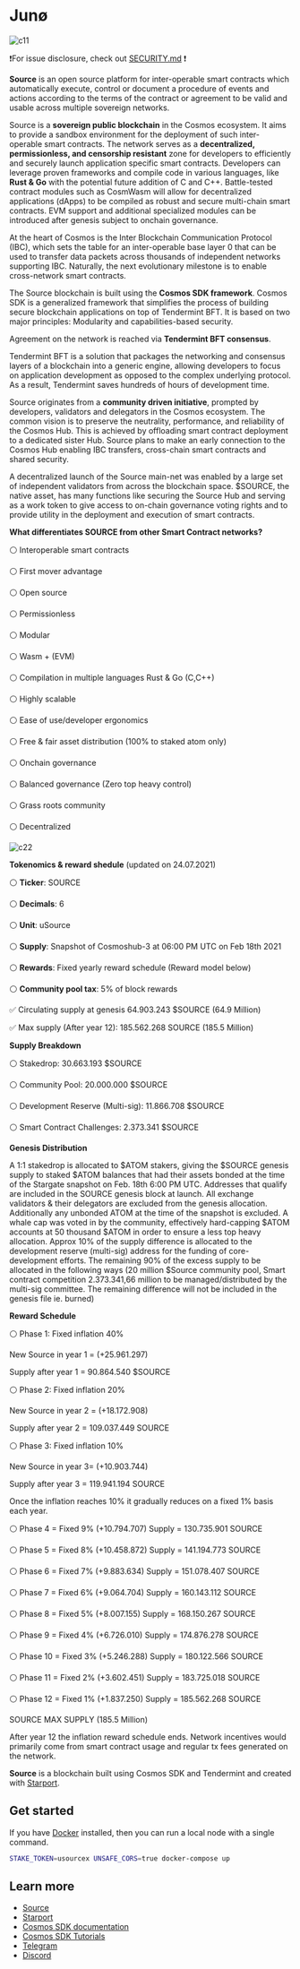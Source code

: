 # Junø


![c11](https://user-images.githubusercontent.com/79812965/131373443-5ff0d9f6-2e2a-41bd-8347-22ac4983e625.jpg)

❗️For issue disclosure, check out [SECURITY.md](./SECURITY.md) ❗️

**Source** is an open source platform for inter-operable smart contracts which automatically execute, control or document a procedure of events and actions 
according to the terms of the contract or agreement to be valid and usable across multiple sovereign networks.

Source is a **sovereign public blockchain** in the Cosmos ecosystem. It aims to provide a sandbox environment for the deployment 
of such inter-operable smart contracts. The network serves as a **decentralized, permissionless, and censorship resistant** zone 
for developers to efficiently and securely launch application specific smart contracts. Developers can leverage proven frameworks 
and compile code in various languages, like **Rust & Go** with the potential future addition of C and C++.
Battle-tested contract modules such as CosmWasm will allow for decentralized applications (dApps) to be compiled as robust and secure multi-chain smart contracts.
EVM support and additional specialized modules can be introduced after genesis subject to onchain governance.

At the heart of Cosmos is the Inter Blockchain Communication Protocol (IBC), which sets the table for an inter-operable base layer 0 
that can be used to transfer data packets across thousands of independent networks supporting IBC. 
Naturally, the next evolutionary milestone is to enable cross-network smart contracts.

The Source blockchain is built using the **Cosmos SDK framework**. 
Cosmos SDK is a generalized framework that simplifies the process of building secure blockchain applications on top of Tendermint BFT. 
It is based on two major principles: Modularity and capabilities-based security.

Agreement on the network is reached via **Tendermint BFT consensus**.

Tendermint BFT is a solution that packages the networking and consensus layers of a blockchain into a generic engine, 
allowing developers to focus on application development as opposed to the complex underlying protocol. 
As a result, Tendermint saves hundreds of hours of development time.

Source originates from a **community driven initiative**, prompted by developers, validators and delegators in the Cosmos ecosystem.
The common vision is to preserve the neutrality, performance, and reliability of the Cosmos Hub. This is achieved by offloading smart contract deployment to a dedicated sister Hub. 
Source plans to make an early connection to the Cosmos Hub enabling IBC transfers, cross-chain smart contracts and shared security.

A decentralized launch of the Source main-net was enabled by a large set of independent validators from across the blockchain space.
$SOURCE, the native asset, has many functions like securing the Source Hub and serving as a work token to give access to on-chain governance voting rights 
and to provide utility in the deployment and execution of smart contracts.


**What differentiates SOURCE from other Smart Contract networks?**

⚪️ Interoperable smart contracts

⚪️ First mover advantage

⚪️ Open source

⚪️ Permissionless 

⚪️ Modular

⚪️ Wasm + (EVM)

⚪️ Compilation in multiple languages Rust & Go (C,C++)

⚪️ Highly scalable

⚪️ Ease of use/developer ergonomics

⚪️ Free & fair asset distribution (100% to staked atom only)

⚪️ Onchain governance

⚪️ Balanced governance (Zero top heavy control) 

⚪️ Grass roots community

⚪️ Decentralized





![c22](https://user-images.githubusercontent.com/79812965/131373499-81549b6c-6ab6-49fa-9d2f-4f7b79f74509.jpg)






**Tokenomics & reward shedule** (updated on 24.07.2021)

⚪️ **Ticker**: SOURCE

⚪️ **Decimals**: 6

⚪️ **Unit**: uSource

⚪️ **Supply**: Snapshot of Cosmoshub-3 at 06:00 PM UTC on Feb 18th 2021

⚪️ **Rewards**: Fixed yearly reward schedule (Reward model below)

⚪️ **Community pool tax**: 5% of block rewards


✅ Circulating supply at genesis 64.903.243 $SOURCE (64.9 Million)

✅ Max supply (After year 12): 185.562.268 SOURCE (185.5 Million)


**Supply Breakdown**

⚪️ Stakedrop: 30.663.193 $SOURCE

⚪️ Community Pool: 20.000.000 $SOURCE

⚪️ Development Reserve (Multi-sig): 11.866.708 $SOURCE

⚪️ Smart Contract Challenges: 2.373.341 $SOURCE


**Genesis Distribution**

A 1:1 stakedrop is allocated to $ATOM stakers, giving the $SOURCE genesis supply to staked $ATOM balances that had their assets bonded 
at the time of the Stargate snapshot on Feb. 18th 6:00 PM UTC. 
Addresses that qualify are included in the SOURCE genesis block at launch. 
All exchange validators & their delegators are excluded from the genesis allocation. Additionally any unbonded ATOM at the time of the snapshot is excluded.
A whale cap was voted in by the community, effectively hard-capping $ATOM accounts at 50 thousand $ATOM in order to ensure a less top heavy allocation.
Approx 10% of the supply difference is allocated to the development reserve (multi-sig) address for the funding of core-development efforts. The remaining 90% of the excess supply to be allocated in the following ways (20 million $Source community pool, Smart contract competition 2.373.341,66 million to be managed/distributed by the multi-sig committee. The remaining difference will not be included in the genesis file ie. burned)



**Reward Schedule**

⚪️ Phase 1: Fixed inflation 40% 

New Source in year 1 = (+25.961.297)

Supply after year 1 = 90.864.540 $SOURCE


⚪️ Phase 2: Fixed inflation 20% 

New Source in year 2 = (+18.172.908)

Supply after year 2 = 109.037.449 SOURCE


⚪️ Phase 3: Fixed inflation 10% 

New Source in year 3= (+10.903.744)

Supply after year 3 = 119.941.194 SOURCE


Once the inflation reaches 10% it gradually reduces on a fixed 1% basis each year.


⚪️ Phase 4 = Fixed 9% (+10.794.707) Supply = 130.735.901 SOURCE

⚪️ Phase 5 = Fixed 8% (+10.458.872) Supply = 141.194.773 SOURCE

⚪️ Phase 6 = Fixed 7% (+9.883.634) Supply = 151.078.407 SOURCE

⚪️ Phase 7 = Fixed 6% (+9.064.704) Supply = 160.143.112  SOURCE

⚪️ Phase 8 = Fixed 5% (+8.007.155) Supply = 168.150.267  SOURCE

⚪️ Phase 9 = Fixed 4% (+6.726.010) Supply = 174.876.278 SOURCE

⚪️ Phase 10 = Fixed 3% (+5.246.288) Supply = 180.122.566 SOURCE

⚪️ Phase 11 = Fixed 2% (+3.602.451) Supply = 183.725.018 SOURCE

⚪️ Phase 12 = Fixed 1% (+1.837.250) Supply = 185.562.268 SOURCE 

SOURCE MAX SUPPLY (185.5 Million)

After year 12 the inflation reward schedule ends. 
Network incentives would primarily come from smart contract usage and regular tx fees generated on the network.

**Source** is a blockchain built using Cosmos SDK and Tendermint and created with [Starport](https://github.com/tendermint/starport).

## Get started

If you have [Docker](https://www.docker.com/) installed, then you can run a local node with a single command.

```bash
STAKE_TOKEN=usourcex UNSAFE_CORS=true docker-compose up
```

## Learn more

- [Source](https://sourcechain.com)
- [Starport](https://github.com/tendermint/starport)
- [Cosmos SDK documentation](https://docs.cosmos.network)
- [Cosmos SDK Tutorials](https://tutorials.cosmos.network)
- [Telegram](https://t.me/SourceNetwork)
- [Discord](https://discord.gg/QcWPfK4gJ2)

